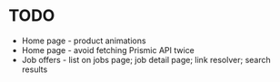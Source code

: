 TODO
====

* Home page - product animations
* Home page - avoid fetching Prismic API twice
* Job offers - list on jobs page; job detail page; link resolver; search results